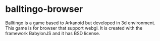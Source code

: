 # balltingo-browser
Balltingo is a game based to Arkanoid but developed in 3d environment. This game is for browser that support webgl. It is created with the framework BabylonJS and it has BSD license. 
